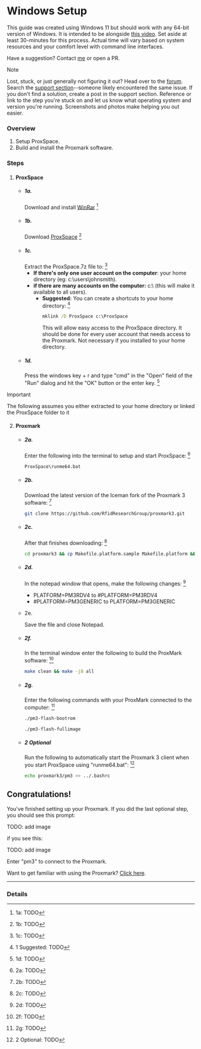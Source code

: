 # Windows Setup
This guide was created using Windows 11 but should work with any 64-bit version of Windows. It is intended to be alongside [this video](). Set aside at least 30-minutes for this process. Actual time will vary based on system resources and your comfort level with command line interfaces.

Have a suggestion? Contact [me](operations@dangerousthings.com) or open a PR.


> [!NOTE]
> Lost, stuck, or just generally not figuring it out? Head over to the [forum](dngr.us/forum). Search the [support section](https://forum.dangerousthings.com/search?q=%23support%20)--someone likely encountered the same issue. If you don't find a solution, create a post in the support section. Reference or link to the step you're stuck on and let us know what operating system and version you're running. Screenshots and photos make helping you out easier.


### Overview
1. Setup ProxSpace. 
2. Build and install the Proxmark software.

### Steps
1. #### ProxSpace
   
	* ##### 1a. 
  		Download and install [WinRar](https://www.win-rar.com/download.html?&L=0) [^1a_details]
	* ##### 1b.
  		Download [ProxSpace](https://github.com/Gator96100/ProxSpace/releases/latest/download/ProxSpace.7z) [^1b_details]
	* ##### 1c.
  		Extract the ProxSpace.7z file to: [^1c_details]
		* **If there's only one user account on the computer**:  your home directory (eg: c:\users\johnsmith).
		* **if there are many accounts on the computer:** c:\ (this will make it available to all users).
			* **Suggested:** You can create a shortcuts to your home directory: [^1_suggested_details]
				```cmd
				mklink /D ProxSpace c:\ProxSpace
				```
				This will allow easy access to the ProxSpace directory. It should be done for every user account that needs access to the Proxmark. Not necessary if you installed to your home directory.
	* ##### 1d.
  		Press the windows key + r and type "cmd" in the "Open" field of the "Run" dialog and hit the "OK" button or the enter key. [^1d_details]


> [!IMPORTANT]
> The following assumes you either extracted to your home directory or linked the ProxSpace folder to it


2. #### Proxmark
	* ##### 2a.
  		Enter the following into the terminal to setup and start ProxSpace: [^2a_details]
		```cmd
		ProxSpace\runme64.bat
		```
	* ##### 2b.
  		Download the latest version of the Iceman fork of the Proxmark 3 software: [^2b_details]
		```bash
		git clone https://github.com/RfidResearchGroup/proxmark3.git
		```
	* ##### 2c.
  		After that finishes downloading: [^2c_details]
		```bash
		cd proxmark3 && cp Makefile.platform.sample Makefile.platform && notepad Makefile.platform
		```
	* ##### 2d.
  		In the notepad window that opens, make the following changes: [^2d_details]
		- PLATFORM=PM3RDV4 to #PLATFORM=PM3RDV4
		- #PLATFORM=PM3GENERIC to PLATFORM=PM3GENERIC
	* 2e.

   		Save the file and close Notepad.
	* ##### 2f.
		In the terminal window enter the following to build the ProxMark software: [^2f_details]
		```bash
		make clean && make -j8 all
		```
	* ##### 2g.
 
  		Enter the following commands with your ProxMark connected to the computer: [^2g_details]
		```bash
		./pm3-flash-bootrom
		```
  
		```bash
		./pm3-flash-fullimage
		```
  
	* ##### 2 Optional
		
		Run the following to automatically start the Proxmark 3 client when you start ProxSpace using "runme64.bat": [^2_optional_details]
		```bash
		echo proxmark3/pm3 >> ../.bashrc
		```

## Congratulations!
You've finished setting up your Proxmark. If you did the last optional step, you should see this prompt:

TODO: add image

if you see this:

TODO: add image

Enter "pm3" to connect to the Proxmark.

Want to get familiar with using the Proxmark? [Click here](PROXMARK_BASICS.md).

---

### Details

[^1a_details]: 1a: TODO
[^1b_details]: 1b: TODO
[^1c_details]: 1c: TODO
[^1_suggested_details]: 1 Suggested: TODO
[^1d_details]: 1d: TODO

[^2a_details]: 2a: TODO
[^2b_details]: 2b: TODO
[^2c_details]: 2c: TODO
[^2d_details]: 2d: TODO
[^2f_details]: 2f: TODO
[^2g_details]: 2g: TODO
[^2_optional_details]: 2 Optional: TODO
